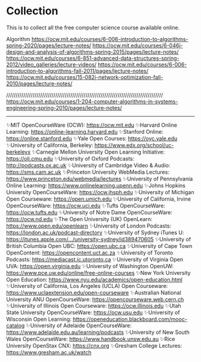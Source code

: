 # Collection

This is to collect all the free computer science course available online.

Algorithm
https://ocw.mit.edu/courses/6-006-introduction-to-algorithms-spring-2020/pages/lecture-notes/
https://ocw.mit.edu/courses/6-046j-design-and-analysis-of-algorithms-spring-2015/pages/lecture-notes/
https://ocw.mit.edu/courses/6-851-advanced-data-structures-spring-2012/video_galleries/lecture-videos/
https://ocw.mit.edu/courses/6-006-introduction-to-algorithms-fall-2011/pages/lecture-notes/
https://ocw.mit.edu/courses/15-082j-network-optimization-fall-2010/pages/lecture-notes/

///////////////////////////////////////////////////////////////////////////////////
https://ocw.mit.edu/courses/1-204-computer-algorithms-in-systems-engineering-spring-2010/pages/lecture-notes/
___________________________________________________________________________________

✨MIT OpenCourseWare (OCW): https://ocw.mit.edu
✨Harvard Online Learning: https://online-learning.harvard.edu
✨Stanford Online: https://online.stanford.edu
✨Yale Open Courses: https://oyc.yale.edu
✨University of California, Berkeley: https://www.edx.org/school/uc-berkeleyx
✨Carnegie Mellon University Open Learning Initiative: https://oli.cmu.edu
✨University of Oxford Podcasts: http://podcasts.ox.ac.uk
✨University of Cambridge Video & Audio: https://sms.cam.ac.uk
✨Princeton University WebMedia Lectures: https://www.princeton.edu/webmedia/lectures
✨University of Pennsylvania Online Learning: https://www.onlinelearning.upenn.edu
✨Johns Hopkins University OpenCourseWare: https://ocw.jhsph.edu
✨University of Michigan Open Courseware: https://open.umich.edu
✨University of California, Irvine OpenCourseWare: https://ocw.uci.edu
✨Tufts OpenCourseWare: https://ocw.tufts.edu
✨University of Notre Dame OpenCourseWare: https://ocw.nd.edu
✨The Open University (UK) OpenLearn: https://www.open.edu/openlearn
✨University of London Podcasts: https://london.ac.uk/podcast-directory
✨University of Sydney iTunes U: https://itunes.apple.com/.../university-sydney/id389470605
✨University of British Columbia Open UBC: https://open.ubc.ca
✨University of Cape Town OpenContent: https://opencontent.uct.ac.za
✨University of Toronto Podcasts: https://mediacast.ic.utoronto.ca
✨University of Virginia Open UVA: https://open.virginia.edu
✨University of Washington OpenUW: https://www.pce.uw.edu/online/free-online-courses
✨New York University Open Education: https://www.nyu.edu/academics/open-education.html
✨University of California, Los Angeles (UCLA) Open Courseware: https://www.uclaextension.edu/open-courseware
✨Australian National University ANU OpenCourseWare: https://opencourseware.web.cern.ch
✨University of Illinois Open Courseware: https://ocw.illinois.edu
✨Utah State University OpenCourseWare: https://ocw.usu.edu
✨University of Wisconsin Open Learning: https://openeducation.blackboard.com/mooc-catalog
✨University of Adelaide OpenCourseWare: https://www.adelaide.edu.au/learning/podcasts
✨University of New South Wales OpenCourseWare: https://www.handbook.unsw.edu.au
✨Rice University OpenStax CNX: https://cnx.org
✨Gresham College Lectures: https://www.gresham.ac.uk/watch
